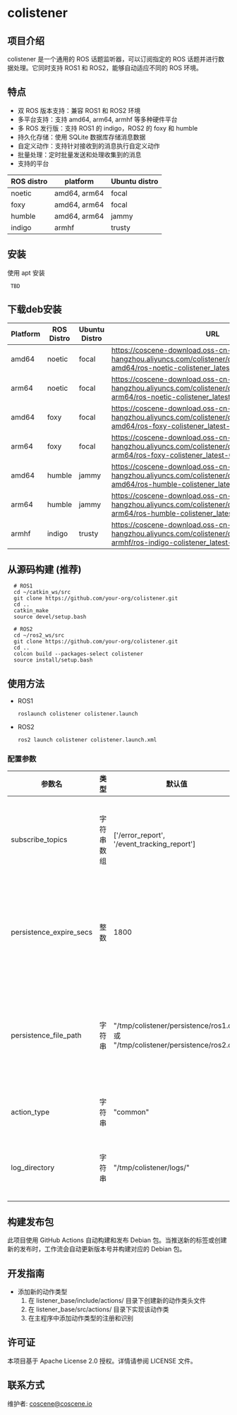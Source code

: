 # colistener

## 项目介绍

colistener 是一个通用的 ROS 话题监听器，可以订阅指定的 ROS 话题并进行数据处理。它同时支持 ROS1 和 ROS2，能够自动适应不同的
ROS 环境。

## 特点

* 双 ROS 版本支持：兼容 ROS1 和 ROS2 环境
* 多平台支持：支持 amd64, arm64, armhf 等多种硬件平台
* 多 ROS 发行版：支持 ROS1 的 indigo，ROS2 的 foxy 和 humble
* 持久化存储：使用 SQLite 数据库存储消息数据
* 自定义动作：支持针对接收到的消息执行自定义动作
* 批量处理：定时批量发送和处理收集到的消息
* 支持的平台

| ROS distro | platform     | Ubuntu distro |
|------------|--------------|---------------|
| noetic     | amd64, arm64 | focal         |
| foxy       | amd64, arm64 | focal         |
| humble     | amd64, arm64 | jammy         |
| indigo     | armhf        | trusty        |

## 安装

使用 apt 安装

  ```
   TBD
  ```

## 下载deb安装

| Platform | ROS Distro | Ubuntu Distro | URL                                                                                                                                            |
|----------|------------|---------------|------------------------------------------------------------------------------------------------------------------------------------------------|
| amd64    | noetic     | focal         | https://coscene-download.oss-cn-hangzhou.aliyuncs.com/colistener/dists/focal/main/binary-amd64/ros-noetic-colistener_latest-0focal_amd64.deb   |
| arm64    | noetic     | focal         | https://coscene-download.oss-cn-hangzhou.aliyuncs.com/colistener/dists/focal/main/binary-arm64/ros-noetic-colistener_latest-0focal_arm64.deb   |
| amd64    | foxy       | focal         | https://coscene-download.oss-cn-hangzhou.aliyuncs.com/colistener/dists/focal/main/binary-amd64/ros-foxy-colistener_latest-0focal_amd64.deb     |
| arm64    | foxy       | focal         | https://coscene-download.oss-cn-hangzhou.aliyuncs.com/colistener/dists/focal/main/binary-arm64/ros-foxy-colistener_latest-0focal_arm64.deb     |
| amd64    | humble     | jammy         | https://coscene-download.oss-cn-hangzhou.aliyuncs.com/colistener/dists/jammy/main/binary-amd64/ros-humble-colistener_latest-0jammy_amd64.deb   |
| arm64    | humble     | jammy         | https://coscene-download.oss-cn-hangzhou.aliyuncs.com/colistener/dists/jammy/main/binary-arm64/ros-humble-colistener_latest-0jammy_arm64.deb   |
| armhf    | indigo     | trusty        | https://coscene-download.oss-cn-hangzhou.aliyuncs.com/colistener/dists/trusty/main/binary-armhf/ros-indigo-colistener_latest-0trusty_armhf.deb |

## 从源码构建 (推荐)

  ```
    # ROS1
    cd ~/catkin_ws/src
    git clone https://github.com/your-org/colistener.git
    cd ..
    catkin_make
    source devel/setup.bash
    
    # ROS2
    cd ~/ros2_ws/src
    git clone https://github.com/your-org/colistener.git
    cd ..
    colcon build --packages-select colistener
    source install/setup.bash
  ```

## 使用方法

* ROS1
  ```
  roslaunch colistener colistener.launch
  ```

* ROS2
  ```
  ros2 launch colistener colistener.launch.xml
  ```

### 配置参数

| 参数名                     | 类型    | 默认值                                                                           | 描述          |
|-------------------------|-------|-------------------------------------------------------------------------------|-------------|
| subscribe_topics        | 字符串数组 | ['/error_report', '/event_tracking_report']                                   | 要订阅的话题列表    |
| persistence_expire_secs | 整数    | 1800                                                                          | 消息数据过期时间(秒) |
| persistence_file_path   | 字符串   | "/tmp/colistener/persistence/ros1.db" 或 "/tmp/colistener/persistence/ros2.db" | 持久化数据库文件路径  |
| action_type             | 字符串   | "common"                                                                      | 动作类型        |
| log_directory           | 字符串   | "/tmp/colistener/logs/"                                                       | 日志存储目录      |

## 构建发布包

此项目使用 GitHub Actions 自动构建和发布 Debian 包。当推送新的标签或创建新的发布时，工作流会自动更新版本号并构建对应的
Debian 包。

## 开发指南

* 添加新的动作类型
    1. 在 listener_base/include/actions/ 目录下创建新的动作类头文件
    2. 在 listener_base/src/actions/ 目录下实现该动作类
    3. 在主程序中添加动作类型的注册和识别

## 许可证

本项目基于 Apache License 2.0 授权。详情请参阅 LICENSE 文件。

## 联系方式

维护者: coscene@coscene.io